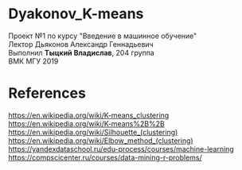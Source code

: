 # Dyakonov_K-means
Проект №1 по курсу "Введение в машинное обучение"  
Лектор Дьяконов Александр Геннадьевич  
Выполнил **Тыцкий Владислав**, 204 группа  
ВМК МГУ 2019  

# References
https://en.wikipedia.org/wiki/K-means_clustering
https://en.wikipedia.org/wiki/K-means%2B%2B
https://en.wikipedia.org/wiki/Silhouette_(clustering)
https://en.wikipedia.org/wiki/Elbow_method_(clustering)
https://yandexdataschool.ru/edu-process/courses/machine-learning
https://compscicenter.ru/courses/data-mining-r-problems/
